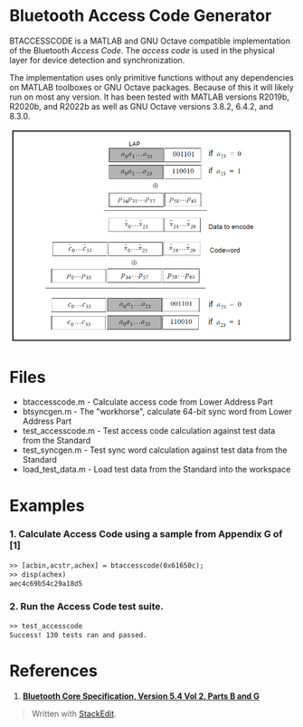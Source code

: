 ﻿# Bluetooth Access Code Generator

BTACCESSCODE is a MATLAB and GNU Octave compatible implementation of the Bluetooth *Access Code*. The *access code* is used in the physical layer for device detection and synchronization.

The implementation uses only primitive functions without any dependencies on MATLAB toolboxes or GNU Octave packages. Because of this it will likely run on most any version.  It has been tested with MATLAB versions R2019b, R2020b, and R2022b as well as GNU Octave versions 3.8.2, 6.4.2, and 8.3.0.

![Sync word construction](./images/syncword.png "Construction of the sync word.")

# Files
* btaccesscode.m - Calculate access code from Lower Address Part
* btsyncgen.m - The "workhorse", calculate 64-bit sync word from Lower Address Part
* test_accesscode.m - Test access code calculation against test data from the Standard
* test_syncgen.m - Test sync word calculation against test data from the Standard
* load_test_data.m - Load test data from the Standard into the workspace

# Examples
### 1. Calculate Access Code using a sample from Appendix G of [1]

~~~~
>> [acbin,acstr,achex] = btaccesscode(0x61650c);
>> disp(achex)
aec4c69b54c29a18d5
~~~~

### 2. Run the Access Code test suite.

~~~~
>> test_accesscode
Success! 130 tests ran and passed.
~~~~

# References
1. **[Bluetooth Core Specification, Version 5.4 Vol 2, Parts B and G](https://www.bluetooth.com/specifications/specs/core-specification-5-4/)**  


> Written with [StackEdit](https://stackedit.io/).
